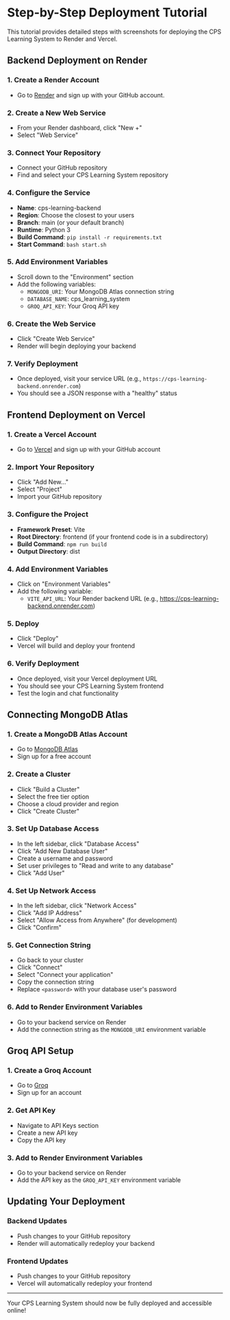 # Step-by-Step Deployment Tutorial

This tutorial provides detailed steps with screenshots for deploying the CPS Learning System to Render and Vercel.

## Backend Deployment on Render

### 1. Create a Render Account

- Go to [Render](https://render.com/) and sign up with your GitHub account.

### 2. Create a New Web Service

- From your Render dashboard, click "New +"
- Select "Web Service"

### 3. Connect Your Repository

- Connect your GitHub repository
- Find and select your CPS Learning System repository

### 4. Configure the Service

- **Name**: cps-learning-backend
- **Region**: Choose the closest to your users
- **Branch**: main (or your default branch)
- **Runtime**: Python 3
- **Build Command**: `pip install -r requirements.txt`
- **Start Command**: `bash start.sh`

### 5. Add Environment Variables

- Scroll down to the "Environment" section
- Add the following variables:
  - `MONGODB_URI`: Your MongoDB Atlas connection string
  - `DATABASE_NAME`: cps_learning_system
  - `GROQ_API_KEY`: Your Groq API key

### 6. Create the Web Service

- Click "Create Web Service"
- Render will begin deploying your backend

### 7. Verify Deployment

- Once deployed, visit your service URL (e.g., `https://cps-learning-backend.onrender.com`)
- You should see a JSON response with a "healthy" status

## Frontend Deployment on Vercel

### 1. Create a Vercel Account

- Go to [Vercel](https://vercel.com/) and sign up with your GitHub account

### 2. Import Your Repository

- Click "Add New..."
- Select "Project"
- Import your GitHub repository

### 3. Configure the Project

- **Framework Preset**: Vite
- **Root Directory**: frontend (if your frontend code is in a subdirectory)
- **Build Command**: `npm run build`
- **Output Directory**: dist

### 4. Add Environment Variables

- Click on "Environment Variables"
- Add the following variable:
  - `VITE_API_URL`: Your Render backend URL (e.g., https://cps-learning-backend.onrender.com)

### 5. Deploy

- Click "Deploy"
- Vercel will build and deploy your frontend

### 6. Verify Deployment

- Once deployed, visit your Vercel deployment URL
- You should see your CPS Learning System frontend
- Test the login and chat functionality

## Connecting MongoDB Atlas

### 1. Create a MongoDB Atlas Account

- Go to [MongoDB Atlas](https://www.mongodb.com/cloud/atlas)
- Sign up for a free account

### 2. Create a Cluster

- Click "Build a Cluster"
- Select the free tier option
- Choose a cloud provider and region
- Click "Create Cluster"

### 3. Set Up Database Access

- In the left sidebar, click "Database Access"
- Click "Add New Database User"
- Create a username and password
- Set user privileges to "Read and write to any database"
- Click "Add User"

### 4. Set Up Network Access

- In the left sidebar, click "Network Access"
- Click "Add IP Address"
- Select "Allow Access from Anywhere" (for development)
- Click "Confirm"

### 5. Get Connection String

- Go back to your cluster
- Click "Connect"
- Select "Connect your application"
- Copy the connection string
- Replace `<password>` with your database user's password

### 6. Add to Render Environment Variables

- Go to your backend service on Render
- Add the connection string as the `MONGODB_URI` environment variable

## Groq API Setup

### 1. Create a Groq Account

- Go to [Groq](https://console.groq.com/)
- Sign up for an account

### 2. Get API Key

- Navigate to API Keys section
- Create a new API key
- Copy the API key

### 3. Add to Render Environment Variables

- Go to your backend service on Render
- Add the API key as the `GROQ_API_KEY` environment variable

## Updating Your Deployment

### Backend Updates

- Push changes to your GitHub repository
- Render will automatically redeploy your backend

### Frontend Updates

- Push changes to your GitHub repository
- Vercel will automatically redeploy your frontend

---

Your CPS Learning System should now be fully deployed and accessible online!
